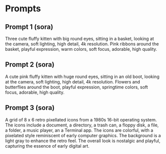 # Prompts

## Prompt 1 (sora)

Three cute fluffy kitten with big round eyes, sitting in a basket, looking at the camera, soft lighting, high detail, 4k resolution. Pink ribbons around the basket, playful expression, warm colors, soft focus, adorable, high quality.

## Prompt 2 (sora)

A cute pink fluffy kitten with huge round eyes, sitting in an old boot, looking at the camera, soft lighting, high detail, 4k resolution. Flowers and butterflies around the boot, playful expression, springtime colors, soft focus, adorable, high quality.

## Prompt 3 (sora)

A grid of 8 x 6 retro pixellated icons from a 1980s 16-bit operating system. The icons include a document, a directory, a trash can, a floppy disk, a file, a folder, a music player, an a Terminal app. The icons are colorful, with a pixelated style reminiscent of early computer graphics. The background is a light gray to enhance the retro feel. The overall look is nostalgic and playful, capturing the essence of early digital art.

